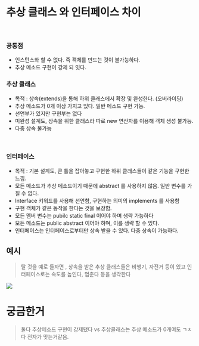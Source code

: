
# 추상 클래스 와 인터페이스 차이


<br>

### 공통점
+ 인스턴스화 할 수 없다. 즉 객체를 만드는 것이 불가능하다. 
+ 추상 메소드 구현이 강제 되 잇다.

### 추상 클래스
+ 목적 : 상속(extends)을 통해 하위 클래스에서 확장 및 완성한다. (오버라이딩)
+ 추상 메소드가 0개 이상 가지고 있다. 일반 메소드 구현 가능.
+ 선언부가 있지만 구현부는 없다
+ 미완성 설계도, 상속을 위한 클래스라 따로 new 연산자를 이용해 객체 생성 불가능.
+ 다중 상속 불가능

<br>


### 인터페이스
+ 목적 : 기본 설계도, 큰 틀을 잡아놓고 구현한 하위 클래스들이 같은 기능을 구현한 느낌.
+ 모든 메소드가 추상 메소드이기 때문에 abstract 를 사용하지 않음. 일반 변수를 가질 수 없다.
+ Interface 키워드를 사용해 선언함, 구현하는 의미의 implements 를 사용함
+ 구현 객체가 같은 동작을 한다는 것을 보장함.
+ 모든 멤버 변수는 pubilc static final 이어야 하며 생략 가능하다
+ 모든 메소드는 public abstract 이어야 하며, 이를 생략 할 수 있다.
+ 인터페이스는 인터페이스로부터만 상속 받을 수 있다. 다중 상속이 가능하다.

## 예시
> 탈 것을 예로 들자면 , 상속을 받은 추상 클래스들은 비행기, 자전거 등이 있고 인터페이스로는 속도를 높인다, 멈춘다 등을 생각한다 

![](https://img1.daumcdn.net/thumb/R1280x0/?scode=mtistory2&fname=https%3A%2F%2Fblog.kakaocdn.net%2Fdn%2FdbIQVz%2Fbtrsi9CvvQi%2Feja7CK91Xd6RKIyDn7MrHk%2Fimg.png)


# 궁금한거
> 둘다 추상메소드 구현이 강제됐다 vs 추상클래스는 추상 메소드가 0개여도 ㄱㅊ다 전자가 맞는거같음.
